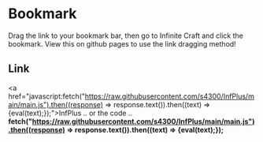 # Bookmark
Drag the link to your bookmark bar, then go to Infinite Craft and click the bookmark.
View this on github pages to use the link dragging method!

## Link
<a href="javascript:fetch("https://raw.githubusercontent.com/s4300/InfPlus/main/main.js").then((response) => response.text()).then((text) => {eval(text);});">InfPlus</a>
.. or the code ..
**fetch("https://raw.githubusercontent.com/s4300/InfPlus/main/main.js").then((response) => response.text()).then((text) => {eval(text);});**
